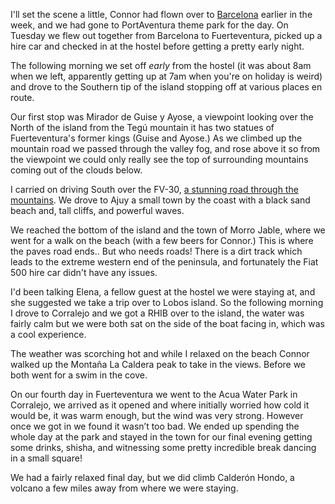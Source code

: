 <!--moml:meta
Title: 2018 Fuerteventura
Date: 2018-04-01
Hero: view-from-top-of-calderon-hondo
Intro: Myself and Connor had a 5 day fly-drive holiday in Fuerteventura; volcanoes, beaches, thrill rides, and laughs.
-->

I'll set the scene a little, Connor had flown over to [Barcelona](/living-in-barcelona/) earlier in the week, and we had gone to PortAventura theme park for the day. On Tuesday we flew out together from Barcelona to Fuerteventura, picked up a hire car and checked in at the hostel before getting a pretty early night.

The following morning we set off _early_ from the hostel (it was about 8am when we left, apparently getting up at 7am when you're on holiday is weird) and drove to the Southern tip of the island stopping off at various places en route.

<gallery>
    <gallery-photo path="mirador-de-guise-y-ayose-viewpoint"></gallery-photo>
</gallery>

Our first stop was Mirador de Guise y Ayose, a viewpoint looking over the North of the island from the Tegú mountain it has two statues of Fuerteventura's former kings (Guise and Ayose.) As we climbed up the mountain road we passed through the valley fog, and rose above it so from the viewpoint we could only really see the top of surrounding mountains coming out of the clouds below.

I carried on driving South over the FV-30, [a stunning road through the mountains](http://www.dangerousroads.org/europe/spain/7857-fv-30.html). We drove to Ajuy a small town by the coast with a black sand beach and, tall cliffs, and powerful waves.

<gallery>
    <gallery-photo path="driving-over-the-fv-30"></gallery-photo>
</gallery>

We reached the bottom of the island and the town of Morro Jable, where we went for a walk on the beach (with a few beers for Connor.) This is where the paves road ends.. But who needs roads! There is a dirt track which leads to the extreme western end of the peninsula, and fortunately the Fiat 500 hire car didn't have any issues.

<gallery>
    <gallery-photo path="barbary-ground-squirrel"></gallery-photo>
    <gallery-photo path="view-from-punta-jandia-lighthouse"></gallery-photo>
</gallery>

I'd been talking Elena, a fellow guest at the hostel we were staying at, and she suggested we take a trip over to Lobos island. So the following morning I drove to Corralejo and we got a RHIB over to the island, the water was fairly calm but we were both sat on the side of the boat facing in, which was a cool experience.

The weather was scorching hot and while I relaxed on the beach Connor walked up the Montaña La Caldera peak to take in the views. Before we both went for a swim in the cove.

<gallery>
    <gallery-photo path="view-out-to-sea"></gallery-photo>
    <gallery-photo path="joel-vardy-on-boat-to-lobos"></gallery-photo>
    <gallery-photo path="puerto-pesquero-marina"></gallery-photo>
</gallery>

On our fourth day in Fuerteventura we went to the Acua Water Park in Corralejo, we arrived as it opened and where initially worried how cold it would be, it was warm enough, but the wind was very strong. However once we got in we found it wasn’t too bad. We ended up spending the whole day at the park and stayed in the town for our final evening getting some drinks, shisha, and witnessing some pretty incredible break dancing in a small square!

<gallery>
    <gallery-photo path="acua-water-park"></gallery-photo>
    <gallery-photo path="joel-and-connor-on-calderon-hondo"></gallery-photo>
</gallery>

We had a fairly relaxed final day, but we did climb Calderón Hondo, a volcano a few miles away from where we were staying.
